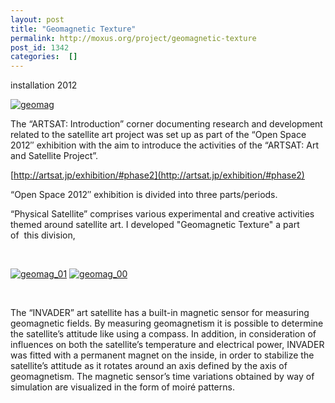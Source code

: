 ```yaml
---
layout: post
title: "Geomagnetic Texture"
permalink: http://moxus.org/project/geomagnetic-texture
post_id: 1342
categories:  []
---
```


installation 2012


[![geomag](/images/project/geomag.jpeg)](/images/project/geomag.jpeg)

The “ARTSAT: Introduction” corner documenting research and development related to the satellite art project was set up as part of the “Open Space 2012″ exhibition with the aim to introduce the activities of the “ARTSAT: Art and Satellite Project”.


[http://artsat.jp/exhibition/#phase2](http://artsat.jp/exhibition/#phase2)

“Open Space 2012″ exhibition is divided into three parts/periods.

“Physical Satellite” comprises various experimental and creative activities themed around satellite art. I developed "Geomagnetic Texture" a part of  this division,

 


[![geomag_01](/images/project/geomag_01-575x1024.png)](/images/project/geomag_01.png) 
[![geomag_00](/images/project/geomag_00-574x1024.png)](/images/project/geomag_00.png)

 

The “INVADER” art satellite has a built-in magnetic sensor for measuring geomagnetic fields. By measuring geomagnetism it is possible to determine the satellite’s attitude like using a compass. In addition, in consideration of influences on both the satellite’s temperature and electrical power, INVADER was fitted with a permanent magnet on the inside, in order to stabilize the satellite’s attitude as it rotates around an axis defined by the axis of geomagnetism. The magnetic sensor’s time variations obtained by way of simulation are visualized in the form of moiré patterns.

 